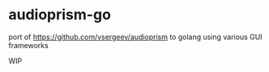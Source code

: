 # audioprism-go

port of https://github.com/vsergeev/audioprism to golang using various GUI frameworks


WIP
